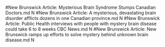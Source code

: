 #New Brunswick
Article: Mysterious Brain Syndrome Stumps Canadian Doctors.md N
#New Brunswick
Article: A mysterious, devastating brain disorder afflicts dozens in one Canadian province.md N
#New Brunswick
Article: Public Health interviews with people with mystery brain disease could take 6 to 8 weeks  CBC News.md N
#New Brunswick
Article: New Brunswick ramps up efforts to solve mystery behind unknown brain disease.md N
